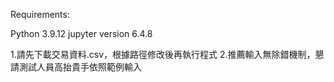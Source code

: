 Requirements:

Python 3.9.12
jupyter version 6.4.8

1.請先下載交易資料.csv，根據路徑修改後再執行程式
2.推薦輸入無除錯機制，懇請測試人員高抬貴手依照範例輸入
